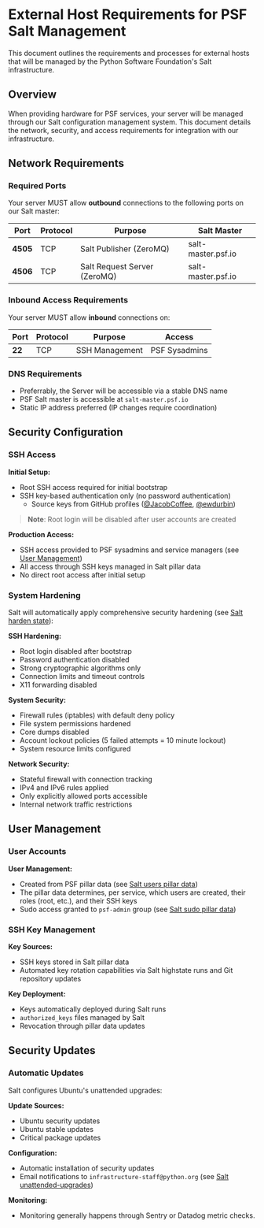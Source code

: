 # External Host Requirements for PSF Salt Management

This document outlines the requirements and processes for external hosts that will be managed by the 
Python Software Foundation's Salt infrastructure.

## Overview

When providing hardware for PSF services, your server will be managed through our Salt configuration management system. 
This document details the network, security, and access requirements for integration with our infrastructure.

## Network Requirements

### Required Ports

Your server MUST allow **outbound** connections to the following ports on our Salt master:

| Port     | Protocol | Purpose                      | Salt Master        |
|----------|----------|------------------------------|--------------------|
| **4505** | TCP      | Salt Publisher (ZeroMQ)      | salt-master.psf.io |
| **4506** | TCP      | Salt Request Server (ZeroMQ) | salt-master.psf.io |

### Inbound Access Requirements

Your server MUST allow **inbound** connections on:

| Port   | Protocol | Purpose        | Access        |
|--------|----------|----------------|---------------|
| **22** | TCP      | SSH Management | PSF Sysadmins |

### DNS Requirements

- Preferrably, the Server will be accessible via a stable DNS name
- PSF Salt master is accessible at `salt-master.psf.io`
- Static IP address preferred (IP changes require coordination)

## Security Configuration

### SSH Access

**Initial Setup:**
- Root SSH access required for initial bootstrap
- SSH key-based authentication only (no password authentication)
  - Source keys from GitHub profiles ([@JacobCoffee](https://github.com/JacobCoffee.keys), [@ewdurbin](https://github.com/ewdurbin.keys)) 

> **Note**: Root login will be disabled after user accounts are created

**Production Access:**
- SSH access provided to PSF sysadmins and service managers (see [User Management](#user-management))
- All access through SSH keys managed in Salt pillar data
- No direct root access after initial setup

### System Hardening

Salt will automatically apply comprehensive security hardening (see [Salt harden state](../../salt/base/harden)):

**SSH Hardening:**
- Root login disabled after bootstrap
- Password authentication disabled
- Strong cryptographic algorithms only
- Connection limits and timeout controls
- X11 forwarding disabled

**System Security:**
- Firewall rules (iptables) with default deny policy
- File system permissions hardened
- Core dumps disabled
- Account lockout policies (5 failed attempts = 10 minute lockout)
- System resource limits configured

**Network Security:**
- Stateful firewall with connection tracking
- IPv4 and IPv6 rules applied
- Only explicitly allowed ports accessible
- Internal network traffic restrictions

## User Management

### User Accounts

**User Management:**
- Created from PSF pillar data (see [Salt users pillar data](../../pillar/base/users))
- The pillar data determines, per service, which users are created, their roles (root, etc.), and their SSH keys
- Sudo access granted to `psf-admin` group (see [Salt sudo pillar data](../../pillar/base/sudoers/init.sls))

### SSH Key Management

**Key Sources:**
- SSH keys stored in Salt pillar data
- Automated key rotation capabilities via Salt highstate runs and Git repository updates

**Key Deployment:**
- Keys automatically deployed during Salt runs
- `authorized_keys` files managed by Salt
- Revocation through pillar data updates

## Security Updates

### Automatic Updates

Salt configures Ubuntu's unattended upgrades:

**Update Sources:**
- Ubuntu security updates
- Ubuntu stable updates
- Critical package updates

**Configuration:**
- Automatic installation of security updates
- Email notifications to `infrastructure-staff@python.org` (see [Salt unattended-upgrades](../../salt/unattended-upgrades/config/50unattended-upgrades))

**Monitoring:**
- Monitoring generally happens through Sentry or Datadog metric checks.
